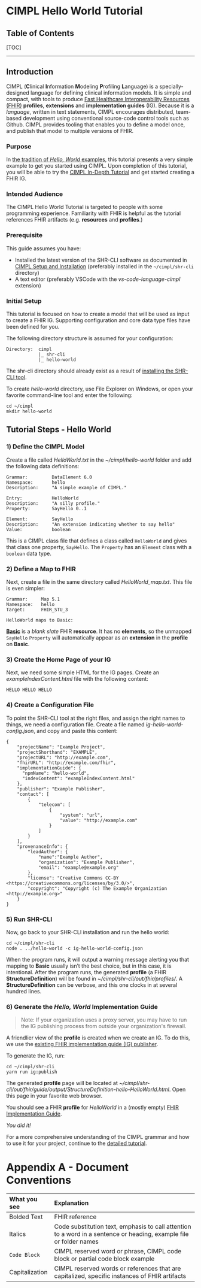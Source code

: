 # CIMPL Hello World Tutorial

## Table of Contents

[TOC]

***

## Introduction

CIMPL (**C**linical **I**nformation **M**odeling **P**rofiling **L**anguage) is a specially-designed language for defining clinical information models. It is simple and compact, with tools to produce [Fast Healthcare Interoperability Resources (FHIR)](https://www.hl7.org/fhir/overview.html) **profiles**, **extensions** and **implementation guides** (IG). Because it is a _language_, written in text statements, CIMPL encourages distributed, team-based development using conventional source-code control tools such as Github. CIMPL provides tooling that enables you to define a model once, and publish that model to multiple versions of FHIR.

### Purpose

In [the tradition of _Hello, World_ examples](https://en.wikipedia.org/wiki/"Hello,_World!"_program), this tutorial presents a very simple example to get you started using CIMPL. Upon completion of this tutorial, you will be able to try the [CIMPL In-Depth Tutorial](cimpl6Tutorial_detail.md) and get started creating a FHIR IG.

### Intended Audience

The CIMPL Hello World Tutorial is targeted to people with some programming experience. Familiarity with FHIR is helpful as the tutorial references FHIR artifacts (e.g. **resources** and **profiles**.)

### Prerequisite

This guide assumes you have:

* Installed the latest version of the SHR-CLI software as documented in [CIMPL Setup and Installation](#cimplInstall.md) (preferably installed in the `~/cimpl/shr-cli` directory)
* A text editor (preferably VSCode with the _vs-code-language-cimpl_ extension)

### Initial Setup

This tutorial is focused on how to create a model that will be used as input to create a FHIR IG. Supporting configuration and core data type files have been defined for you.

The following directory structure is assumed for your configuration:

```
Directory:  cimpl
            |_ shr-cli
            |_ hello-world
```
The shr-cli directory should already exist as a result of [installing the SHR-CLI tool](cimplInstall.md).

To create _hello-world_ directory, use File Explorer on Windows, or open your favorite command-line tool and enter the following:

```
cd ~/cimpl
mkdir hello-world
```


## Tutorial Steps - Hello World

### 1) Define the CIMPL Model

Create a file called _HelloWorld.txt_ in the _~/cimpl/hello-world_ folder and add the following data definitions:

```
Grammar:         DataElement 6.0
Namespace:       hello
Description:     "A simple example of CIMPL."

Entry:           HelloWorld
Description:     "A silly profile."
Property:        SayHello 0..1

Element:         SayHello
Description:     "An extension indicating whether to say hello"
Value:           boolean
```
This is a CIMPL class file that defines a class called `HelloWorld` and gives that class one property, `SayHello`. The `Property` has an `Element` class with a `boolean` data type.

### 2) Define a Map to FHIR

Next, create a file in the same directory called _HelloWorld_map.txt_. This file is even simpler:

```
Grammar:     Map 5.1
Namespace:   hello
Target:      FHIR_STU_3

HelloWorld maps to Basic:
```

[**Basic**](https://www.hl7.org/fhir/basic.html) is a _blank slate_ FHIR **resource**. It has no **elements**, so the unmapped `SayHello` `Property` will automatically appear as an **extension** in the **profile** on **Basic**.

### 3) Create the Home Page of your IG

Next, we need some simple HTML for the IG pages. Create an _exampleIndexContent.html_ file with the following content:
```
HELLO HELLO HELLO
```

### 4) Create a Configuration File

To point the SHR-CLI tool at the right files, and assign the right names to things, we need a configuration file. Create a file named _ig-hello-world-config.json_, and copy and paste this content:

```
{
    "projectName": "Example Project",
    "projectShorthand": "EXAMPLE",
    "projectURL": "http://example.com",
    "fhirURL": "http://example.com/fhir",
    "implementationGuide": {
      "npmName": "hello-world",
      "indexContent": "exampleIndexContent.html"
    },
    "publisher": "Example Publisher",
    "contact": [
        {
            "telecom": [
                {
                    "system": "url",
                    "value": "http://example.com"
                }
            ]
        }
    ],
    "provenanceInfo": {
        "leadAuthor": {
            "name":"Example Author",
            "organization": "Example Publisher",
            "email": "example@example.org"
        },
        "license": "Creative Commons CC-BY <https://creativecommons.org/licenses/by/3.0/>",
        "copyright": "Copyright (c) The Example Organization <http://example.org>"
    }
}
```

### 5) Run SHR-CLI

Now, go back to your SHR-CLI installation and run the hello world:

```
cd ~/cimpl/shr-cli
node . ../hello-world -c ig-hello-world-config.json
```

When the program runs, it will output a warning message alerting you that mapping to **Basic** usually isn’t the best choice, but in this case, it is intentional. After the program runs, the generated **profile** (a FHIR **StructureDefinition**) will be found in _~/cimpl/shr-cli/out/fhir/profiles/_.  A **StructureDefinition** can be verbose, and this one clocks in at several hundred lines.

### 6) Generate the _Hello, World_ Implementation Guide

>Note: If your organization uses a proxy server, you may have to run the IG publishing process from outside your organization's firewall.

A friendlier view of the **profile** is created when we create an IG. To do this, we use the [existing FHIR implementation guide (IG) publisher](http://wiki.hl7.org/index.php?title=IG_Publisher_Documentation).

To generate the IG, run:

```
cd ~/cimpl/shr-cli
yarn run ig:publish
```

The generated **profile** page will be located at _~/cimpl/shr-cli/out/fhir/guide/output/StructureDefinition-hello-HelloWorld.html_.  Open this page in your favorite web browser.

You should see a FHIR **profile** for _HelloWorld_ in a (mostly empty) [FHIR Implementation Guide](https://www.hl7.org/fhir/implementationguide.html). 

_You did it!_

For a more comprehensive understanding of the CIMPL grammar and how to use it for your project, continue to the [detailed tutorial](cimpl6Tutorial_detail.md).

# Appendix A - Document Conventions

| What you see | Explanation |
|:----------|:---------|
| Bolded Text  | FHIR reference
| Italics | Code substitution text, emphasis to call attention to a word in a sentence or heading, example file or folder names|
| `Code Block` | CIMPL reserved word or phrase, CIMPL code block or partial code block example |
|Capitalization|CIMPL reserved words or references that are capitalized, specific instances of FHIR artifacts|
